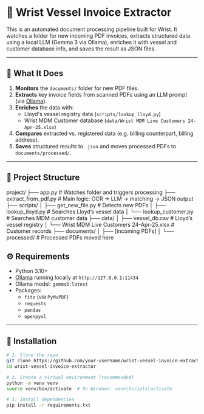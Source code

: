 # 📄 Wrist Vessel Invoice Extractor

This is an automated document processing pipeline built for Wrist. It watches a folder for new incoming PDF invoices, extracts structured data using a local LLM (Gemma 3 via Ollama), enriches it with vessel and customer database info, and saves the result as JSON files.

---

## 🧠 What It Does

1. **Monitors** the `documents/` folder for new PDF files.
2. **Extracts** key invoice fields from scanned PDFs using an LLM prompt (via [Ollama](https://ollama.com/)).
3. **Enriches** the data with:
   - Lloyd's vessel registry data (`scripts/lookup_lloyd.py`)
   - Wrist MDM Customer database (`data/Wrist MDM Live Customers 24-Apr-25.xlsx`)
4. **Compares** extracted vs. registered data (e.g. billing counterpart, billing address).
5. **Saves** structured results to `.json` and moves processed PDFs to `documents/processed/`.

---

## 🧱 Project Structure

project/
├── app.py # Watches folder and triggers processing
├── extract_from_pdf.py # Main logic: OCR → LLM → matching → JSON output
├── scripts/
│ ├── get_new_file.py # Detects new PDFs
│ ├── lookup_lloyd.py # Searches Lloyd’s vessel data
│ └── lookup_customer.py # Searches MDM customer data
├── data/
│ ├── vessel_db.csv # Lloyd’s vessel registry
│ └── Wrist MDM Live Customers 24-Apr-25.xlsx # Customer records
├── documents/
│ ├── [incoming PDFs]
│ └── processed/ # Processed PDFs moved here


## ⚙️ Requirements

- Python 3.10+
- [Ollama](https://ollama.com) running locally at `http://127.0.0.1:11434`
- Ollama model: `gemma3:latest`
- Packages:
  - `fitz` (via `PyMuPDF`)
  - `requests`
  - `pandas`
  - `openpyxl`

---

## 🚀 Installation

```bash
# 1. Clone the repo
git clone https://github.com/your-username/wrist-vessel-invoice-extractor.git
cd wrist-vessel-invoice-extractor

# 2. Create a virtual environment (recommended)
python -m venv venv
source venv/bin/activate  # On Windows: venv\Scripts\activate

# 3. Install dependencies
pip install -r requirements.txt


